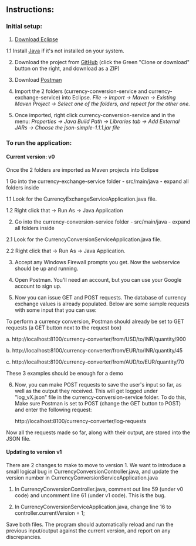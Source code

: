 ## Instructions: ##

### Initial setup: ###

1. [Download Eclipse](https://www.eclipse.org/downloads/)


 1.1 Install [Java](https://www.java.com/en/download/windows-64bit.jsp) if it's not installed on your system.

2. Download the project from [GitHub](https://github.com/Demonikki/self-testing) (click the Green "Clone or download" button on the right, and download as a ZIP)
 

3. Download [Postman](https://www.getpostman.com/)

4. Import the 2 folders (currency-conversion-service and currency-exchange-service) into Eclipse.
_File -> Import -> Maven -> Existing Maven Project -> Select one of the folders, and repeat for the other one._

5. Once imported, right click currency-conversion-service and in the menu:
_Properties -> Java Build Path -> Libraries tab -> Add External JARs -> Choose the json-simple-1.1.1.jar file_


### To run the application: ###

#### Current version: v0 ####

Once the 2 folders are imported as Maven projects into Eclipse

1 Go into the currency-exchange-service folder - src/main/java - expand all folders inside
 
 1.1 Look for the CurrencyExchangeServiceApplication.java file. 
 
 1.2 Right click that -> Run As -> Java Application

2. Go into the currency-conversion-service folder - src/main/java - expand all folders inside 
 
 2.1 Look for the CurrencyConversionServiceApplication.java file. 

 2.2 Right click that -> Run As -> Java Application.

3. Accept any Windows Firewall prompts you get. Now the webservice should be up and running. 

4. Open Postman. You'll need an account, but you can use your Google account to sign up.

5. Now you can issue GET and POST requests. The database of currency exchange values is already populated. Below are some sample requests with some input that you can use:

 To perform a currency conversion, Postman should already be set to GET requests (a GET button next to the request box)


  a. http://localhost:8100/currency-converter/from/USD/to/INR/quantity/900

  b. http://localhost:8100/currency-converter/from/EUR/to/INR/quantity/45

  c. http://localhost:8100/currency-converter/from/AUD/to/EUR/quantity/70

 These 3 examples should be enough for a demo


6. Now, you can make POST requests to save the user's input so far, as well as the output they received. This will get logged under "log_vX.json" file in the currency-conversion-service folder. To do this, Make sure Postman is set to POST (change the GET button to POST) and enter the following request:

   http://localhost:8100/currency-converter/log-requests 

  Now all the requests made so far, along with their output, are stored into the JSON file.

#### Updating to version v1 ####

There are 2 changes to make to move to version 1. We want to introduce a small logical bug in CurrencyConversionController.java, and update the version number in CurrencyConversionServiceApplication.java

1. In CurrencyConversionController.java, comment out line 59 (under v0 code) and uncomment line 61 (under v1 code). This is the bug.

2. In CurrencyConversionServiceApplication.java, change line 16 to controller.currentVersion = 1; 

Save both files. The program should automatically reload and run the previous input/output against the current version, and report on any discrepancies.




